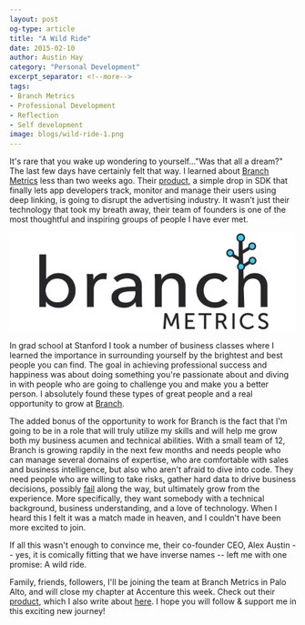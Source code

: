 ```yaml
---
layout: post
og-type: article
title: "A Wild Ride"
date: 2015-02-10
author: Austin Hay
category: "Personal Development"
excerpt_separator: <!--more-->
tags:
- Branch Metrics
- Professional Development
- Reflection
- Self development
image: blogs/wild-ride-1.png
---
```


It's rare that you wake up wondering to yourself..."Was that all a dream?" The last few days have certainly felt that way. I learned about [Branch Metrics](https://branch.io/) less than two weeks ago. Their [product](), a simple drop in SDK that finally lets app developers track, monitor and manage their users using deep linking, is going to disrupt the advertising industry. It wasn't just their technology that took my breath away, their team of founders is one of the most thoughtful and inspiring groups of people I have ever met. 

<a href="http://branch.io"><img class="imageleft-1" src="/images/blogs/wild-ride-1.png"></a>

In grad school at Stanford I took a number of business classes where I learned the importance in surrounding yourself by the brightest and best people you can find. The goal in achieving professional success and happiness was about doing something you're passionate about and diving in with people who are going to challenge you and make you a better person. I absolutely found these types of great people and a real opportunity to grow at [Branch](http://branch.io).  

The added bonus of the opportunity to work for Branch is the fact that I'm going to be in a role that will truly utilize my skills and will help me grow both my business acumen and technical abilities. With a small team of 12, Branch is growing rapdily in the next few months and needs people who can manage several domains of expertise, who are comfortable with sales and business intelligence, but also who aren't afraid to dive into code. They need people who are willing to take risks, gather hard data to drive business decisions, possibly [fail](http://www.quora.com/Am-I-set-up-for-slower-growth-if-more-experienced-execs-are-hired-above-me-at-fast-growing-company/answer/Auren-Hoffman?ref=fb) along the way, but ultimately grow from the experience. More specifically, they want somebody with a technical background, business understanding, and a love of technology. When I heard this I felt it was a match made in heaven, and  I couldn't have been more excited to join.

If all this wasn't enough to convince me, their co-founder CEO, Alex Austin  -- yes, it is comically fitting that we have inverse names -- left me with one promise: A wild ride. 

Family, friends, followers, I'll be joining the team at Branch Metrics in Palo Alto, and will close my chapter at Accenture this week. Check out their [product](https://branch.io/contextual-deep-links/), which I also write about [here](). I hope you will follow & support me in this exciting new journey!